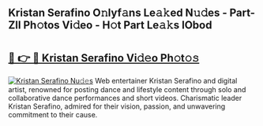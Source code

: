 ## Kristan Serafino O𝚗lyf𝚊ns Le𝚊𝚔ed N𝚞𝚍es - Part-ZlI Ph𝚘tos Vi𝚍eo - H𝚘t Part Le𝚊𝚔s lObod

# <h2><a href="http://hf0est.feru.top/?c=Kristan+Serafino">🔗 👉 🔴 Kristan Serafino Vi𝚍𝚎o Ph𝚘t𝚘𝚜</a></h2>

[![Kristan Serafino Nu𝚍𝚎s](https://i.imgur.com/0TWrTi3.gif)](http://hf0est.feru.top/?c=Kristan+Serafino)
Web entertainer Kristan Serafino and digital artist, renowned for posting dance and lifestyle content through solo and collaborative dance performances and short videos. Charismatic leader Kristan Serafino, admired for their vision, passion, and unwavering commitment to their cause. 
